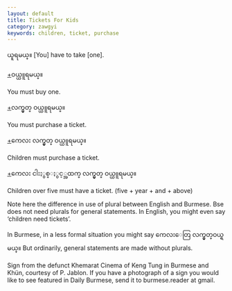 ```yaml
---
layout: default
title: Tickets For Kids
category: zawgyi
keywords: children, ticket, purchase
---
```


<p><span class='zawgyi'>ယူရမယ္။</span>  [You] have to take [one].</p>
<p class="hide-trigger"><a href='#'>+</a><span class='zawgyi'>ဝယ္ယူရမယ္။</span></p>
<p class='hide-this'>You must buy one.</p>

<p class="hide-trigger"><a href='#'>+</a><span class='zawgyi'>လက္မွတ္ ဝယ္ယူရမယ္။</span></p>
<p class='hide-this'>You must purchase a ticket.</p>

<p class="hide-trigger"><a href='#'>+</a><span class='zawgyi'>ကေလး လက္မွတ္ ဝယ္ယူရမယ္။</span></p>
<p class='hide-this'>Children must purchase a ticket.</p>

<p class="hide-trigger"><a href='#'>+</a><span class='zawgyi'>ကေလး ငါးႏွစ္ႏွင့္အထက္ လက္မွတ္ ဝယ္ယူရမယ္။</span></p>
<p class='hide-this'>Children over five must have a ticket. (five + year + and + above)</p>

<p>Note here the difference in use of plural between English and Burmese. Bse does not need plurals for general statements. In English, you might even say ‘children need tickets’.</p>
<p>In Burmese, in a less formal situation you might say <span class='zawgyi'>ကေလးေတြ လက္မွတ္ဝယ္ရမယ္။</span> But ordinarily, general statements are made without plurals.</p>
<p>Sign from the defunct Khemarat Cinema of Keng Tung in Burmese and Khün, courtesy of P. Jablon. If you have a photograph of a sign you would like to see featured in Daily Burmese, send it to burmese.reader at gmail.</p>
